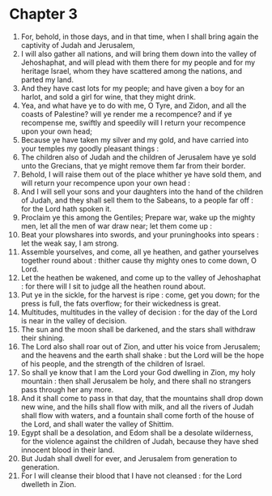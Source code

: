 # Chapter 3

1. For, behold, in those days, and in that time, when I shall bring again the captivity of Judah and Jerusalem,
2. I will also gather all nations, and will bring them down into the valley of Jehoshaphat, and will plead with them there for my people and for my heritage Israel, whom they have scattered among the nations, and parted my land.
3. And they have cast lots for my people; and have given a boy for an harlot, and sold a girl for wine, that they might drink.
4. Yea, and what have ye to do with me, O Tyre, and Zidon, and all the coasts of Palestine? will ye render me a recompence? and if ye recompense me, swiftly and speedily will I return your recompence upon your own head;
5. Because ye have taken my silver and my gold, and have carried into your temples my goodly pleasant things :
6. The children also of Judah and the children of Jerusalem have ye sold unto the Grecians, that ye might remove them far from their border.
7. Behold, I will raise them out of the place whither ye have sold them, and will return your recompence upon your own head :
8. And I will sell your sons and your daughters into the hand of the children of Judah, and they shall sell them to the Sabeans, to a people far off : for the Lord hath spoken it.
9. Proclaim ye this among the Gentiles; Prepare war, wake up the mighty men, let all the men of war draw near; let them come up :
10. Beat your plowshares into swords, and your pruninghooks into spears : let the weak say, I am strong.
11. Assemble yourselves, and come, all ye heathen, and gather yourselves together round about : thither cause thy mighty ones to come down, O Lord.
12. Let the heathen be wakened, and come up to the valley of Jehoshaphat : for there will I sit to judge all the heathen round about.
13. Put ye in the sickle, for the harvest is ripe : come, get you down; for the press is full, the fats overflow; for their wickedness is great.
14. Multitudes, multitudes in the valley of decision : for the day of the Lord is near in the valley of decision.
15. The sun and the moon shall be darkened, and the stars shall withdraw their shining.
16. The Lord also shall roar out of Zion, and utter his voice from Jerusalem; and the heavens and the earth shall shake : but the Lord will be the hope of his people, and the strength of the children of Israel.
17. So shall ye know that I am the Lord your God dwelling in Zion, my holy mountain : then shall Jerusalem be holy, and there shall no strangers pass through her any more.
18. And it shall come to pass in that day, that the mountains shall drop down new wine, and the hills shall flow with milk, and all the rivers of Judah shall flow with waters, and a fountain shall come forth of the house of the Lord, and shall water the valley of Shittim.
19. Egypt shall be a desolation, and Edom shall be a desolate wilderness, for the violence against the children of Judah, because they have shed innocent blood in their land.
20. But Judah shall dwell for ever, and Jerusalem from generation to generation.
21. For I will cleanse their blood that I have not cleansed : for the Lord dwelleth in Zion.

